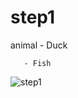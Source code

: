 # step1

animal - Duck

       - Fish


![step1](https://github.com/haji8-thehaji/lecture-java/blob/main/download/java-designpattern/UML/step1/step1.png)
